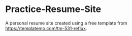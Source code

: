 # Practice-Resume-Site
A personal resume site created using a free template from https://templatemo.com/tm-531-reflux.
